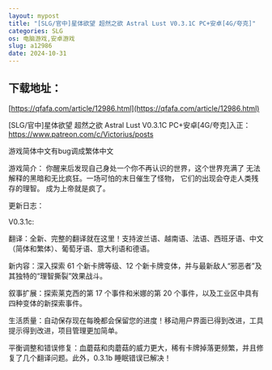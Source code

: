 ```yaml
---
layout: mypost
title: "[SLG/官中]星体欲望 超然之欲 Astral Lust V0.3.1C PC+安卓[4G/夸克]"
categories: SLG
os: 电脑游戏,安卓游戏
slug: a12986
date: 2024-10-31
---
```


## 下载地址：

[https://qfafa.com/article/12986.html](https://qfafa.com/article/12986.html)

\[SLG/官中\]星体欲望 超然之欲 Astral Lust V0.3.1C PC+安卓\[4G/夸克\]入正：https://www.patreon.com/c/Victorius/posts

游戏简体中文有bug调成繁体中文

游戏简介：
你醒来后发现自己身处一个你不再认识的世界，这个世界充满了
无法解释的黑暗和无比疯狂。一场可怕的末日催生了怪物，
它们的出现会夺走人类残存的理智。
成为上帝就是疯了。

更新日志：

V0.3.1c:

翻译：全新、完整的翻译就在这里！支持波兰语、越南语、法语、西班牙语、中文（简体和繁体）、葡萄牙语、意大利语和德语。

新内容：深入探索 61 个新卡牌等级、12 个新卡牌变体，并与最新敌人“邪恶者”及其独特的“理智撕裂”效果战斗。

叙事扩展：探索莱克西的第 17 个事件和米娜的第 20 个事件，以及工业区中具有四种变体的新探索事件。

生活质量：自动保存现在每晚都会保留您的进度！移动用户界面已得到改进，工具提示得到改进，项目管理更加简单。

平衡调整和错误修复：血蘑菇和肉蘑菇的威力更大，稀有卡牌掉落更频繁，并且修复了几个翻译问题。此外，0.3.1b 睡眠错误已解决！